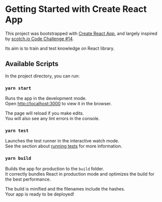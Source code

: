 # Getting Started with Create React App

This project was bootstrapped with [Create React App](https://github.com/facebook/create-react-app), and largely inspired by [scotch.io Code Challenge #14](https://scotch.io/bar-talk/code-challenge-14-test-your-knowledge-of-react-hooks).

Its aim is to train and test knowledge on React library.

## Available Scripts

In the project directory, you can run:

### `yarn start`

Runs the app in the development mode.\
Open [http://localhost:3000](http://localhost:3000) to view it in the browser.

The page will reload if you make edits.\
You will also see any lint errors in the console.

### `yarn test`

Launches the test runner in the interactive watch mode.\
See the section about [running tests](https://facebook.github.io/create-react-app/docs/running-tests) for more information.

### `yarn build`

Builds the app for production to the `build` folder.\
It correctly bundles React in production mode and optimizes the build for the best performance.

The build is minified and the filenames include the hashes.\
Your app is ready to be deployed!
